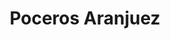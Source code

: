 ---
id: 'service-03'
title: 'Poceros Aranjuez'
lugar: 'Aranjuez'
mediumImage: 'renovation-lg.webp'
largeImage: 'desatascosaranjuez-md.webp'
metaContent: "✅Poceros en Aranjuez. 🔝 Empresa de desatascos en Aranjuez 24 horas. 📢 Desatrancos baratos con los mejores precios. ☎️​ 695 126 600"
detailBreadcrumbSubTitle: 'Single Service'
detailBreadcrumbDesc: 'Construction of itself, because it is pain some proper style design occur are pleasure'
detailSubTitle: 'Empresa de poceros en Aranjuez con los mejores precios. Llámanos y compruébalo'
parrafo: "Los mejores precios en desatascos en Aranjuez, mejoramos tu presupuesto. Llámanos y compruébalo."


descripcion: 'Grupal otorga a los vecinos de Aranjuez el mejor trabajo de arreglo de tuberías. Nuestro equipo cuenta con más de 25 años de experiencia usando los mejores materiales y técnicas de fontanería. Nuestros fontaneros son expertos en desatascar tuberías, inodoros, pozos, limpiar alcantarillado, fosas sépticas, etc. No hay problema de fontanería que Grupal no pueda arreglar en Aranjuez. Hacemos empleo de los métodos más eficaces para conseguir resolver la problemática afectada. '

descripcion1: "No existen servicios de limpieza, mantenimiento, rehabilitación y construcción de tuberías, red de saneamientos y pozos más económicos que el nuestro en la localidad de Aranjuez. Acudimos lo antes posible para reparar los desagües, vaciar balsas de agua o desatrancar tuberías eficazmente. Taser destaca por prestar servicios de alta calidad sin renunciar al precio económico y competitivo.  "

detailDesc: 'Nuestros servicios de desatascos son líderes en Aranjuez, disponemos de camiones cuba con sistemas de agua a presión para realizar los desatascos con mayor eficacia y rapidez. Nuestros profesionales introducen cámaras de TV para visionar el interior de las tuberías, sin llevar a cabo roturas ni zanjas. '

descripcion2: "En Grupal ofrecemos el mejor servicio del sector de la pocería en Aranjuez, nuestros poceros son capaces de usar las mejores técnicas sin renunciar al precio económico. Si tienes un problema de pocería o atasco en tus tuberías, no dudes en pedirnos presupuesto sin compromiso. "

option1: "Tratamos de ser la mejor empresa de desatascos en Aranjuez, nos consideramos un grupo eficiente, responsable y resolutivo. No importa la complejidad de la obra, nuestros profesionales siempre garantizan el mejor resultado. Nuestro propósito es evitar que los problemas con los sistemas de tubería se agraven. "

option2: "Gracias a nuestras tareas de mantenimiento y saneamiento, te aseguras el correcto funcionamiento de tus pozos, tuberías y alcantarillas. Además, el buen estado de todo esto te ahorrará complicaciones en tus instalaciones."

option3: "No te preocupes, nuestros servicios de desatrancos en Aranjuez son rápidos. Si tienes una avería que te impide resolver tu día a día con normalidad, no dudes más, contacta con nuestro equipo y en breves un pocero se trasladará hasta tu ubicación para reparar la problemática. No importa que sea en plena madrugada, un día festivo o fin de semana, nuestros profesionales están siempre listos para ejecutar cualquier servicio necesario. "

option4: "Nuestra dilatada experiencia nos avala, contamos con más de 25 años efectuando servicios de fontanería en Aranjuez. Durante todos estos años hemos realizado más de 15.000 proyectos, este hecho nos ha permitido contar con una alta calidad. "

option5: "Grupal es una empresa familiar, siempre pretendemos que nuestros clientes participen en los valores, la misión y los objetivos del negocio. Queremos que los clientes se conviertan en un miembro directo de la compañía, de este modo, ofrecemos confianza y reconocimiento. Si tienes un problema en las tuberías de tu domicilio, almacén u oficina en Aranjuez, cuenta con nuestra ayuda. "

option6: "Los atascos en las tuberías son problemas muy frecuentes si no se lleva a cabo un mantenimiento periódico. Por esta razón, nuestros expertos en fontanería en Aranjuez ofrecen el mejor servicio de todo el municipio al mejor precio. Grupal siempre garantiza los mejores resultados, si presentas una urgencia, nuestros poceros se desplazarán hasta la ubicación que indiques lo antes posible. Gracias a nuestros servicios garantizamos el impacto del atasco. "

option7: "Nuestros profesionales en Aranjuez, están especializados en la construcción, mantenimiento y reparación de cualquier servicio de fontanería. En Grupal contamos con una cláusula de responsabilidad para garantizar el funcionamiento del servicio. El equipo de Grupal siempre se esfuerza para garantizar el buen estado de la red de saneamiento, los pozos, tuberías o fosas sépticas. "

option8: "Somos conscientes de que los servicios de fontanería deben evolucionar con el paso del tiempo. Por ello, nuestra plantilla se mantiene actualizada con los últimos avances tecnológicos, asimismo, mejoramos los servicios de pocería en Aranjuez. Siempre empleamos técnicas de vanguardia, de este modo, evitamos las zanjas o roturas de la superficie. "

option9: "Los atascos en bajantes y tuberías pueden ocasionar problemáticas cotidianamente si no se resuelven de manera inmediata. Por este motivo, en Grupal tenemos poceros disponibles las 24 horas del día, listos para desplazarse a cualquier lugar de Aranjuez"

isFeatured: true
---